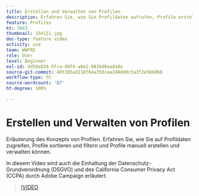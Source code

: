 ```yaml
---
title: Erstellen und Verwalten von Profilen
description: Erfahren Sie, wie Sie Profildaten aufrufen, Profile erstellen sowie erstellte Inhalte sortieren und filtern können, um vereinfachte Funktionalität zu erhalten. Außerdem lernen Sie, wie Sie die Datenschutz-Grundverordnung (DSGVO) und den California Consumer Privacy Act (CCPA) einhalten können.
feature: Profiles
kt: 7843
thumbnail: 334111.jpg
doc-type: feature video
activity: use
team: WWFRE
role: User
level: Beginner
exl-id: 4d50e834-5fca-4974-a0e2-081bd0aada8a
source-git-commit: 405305ad210f64a358caa240dd0c5a3f2e5b68b6
workflow-type: ht
source-wordcount: '87'
ht-degree: 100%

---
```


# Erstellen und Verwalten von Profilen

Erläuterung des Konzepts von Profilen. Erfahren Sie, wie Sie auf Profildaten zugreifen, Profile sortieren und filtern und Profile manuell erstellen und verwalten können.

In diesem Video wird auch die Einhaltung der Datenschutz-Grundverordnung (DSGVO) und des California Consumer Privacy Act (CCPA) durch Adobe Campaign erläutert.

>[!VIDEO](https://video.tv.adobe.com/v/334111?quality=12)
